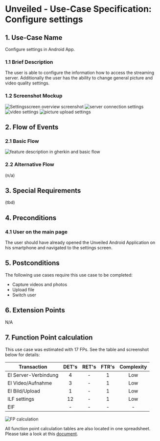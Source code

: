 # Unveiled - Use-Case Specification: Configure settings

## 1. Use-Case Name
Configure settings in Android App.

### 1.1 Brief Description
The user is able to configure the information how to access the streaming server. Additionally the user has the ability to change general picture and video quality settings.

### 1.2 Screenshot Mockup
![][screenshot1]
![][screenshot2]
![][screenshot3]
![][screenshot4]

## 2. Flow of Events

### 2.1 Basic Flow
<!-- ![][basic flow] -->
![][gherkin]

### 2.2 Alternative Flow
(n/a)


## 3. Special Requirements
(tbd)


## 4. Preconditions
### 4.1 User on the main page
The user should have already opened the Unveiled Android Application on his smartphone and navigated to the settings screen.


## 5. Postconditions
The following use cases require this use case to be completed:
- Capture videos and photos
- Upload file
- Switch user


## 6. Extension Points
N/A

## 7. Function Point calculation
This use case was estimated with 17 FPs. See the table and screenshot below for details:

| Transaction | DET's | RET's | FTR's | Complexity |
|-----------------------|:-:|:-:|:-:|:---:|
| EI Server-Verbindung  | 4 | - | 1 | Low |
| EI Video/Aufnahme     | 3 | - | 1 | Low |
| EI Bild/Upload        | 1 | - | 1 | Low |
| ILF settings          | 12 | - | 1 | Low |
| EIF                   | - | - | - | - |

![][fp calculation]

All function point calculation tables are also located in one spreadsheet. Please take a look at this [document][fpc spreadsheet].

<!-- Link definitions: -->
[basic flow]: https://raw.githubusercontent.com/SAS-Systems/Unveiled-Documentation/master/Bilder/UC_Diagrams/UC_Diagram_Configure_settings.png "Use Case Diagram: Configure settings"

[screenshot1]: https://raw.githubusercontent.com/SAS-Systems/Unveiled-Documentation/master/Bilder/Screenshots_AndroidApp/settings_screen_overview.PNG "Settingsscreen overview screenshot"
[screenshot2]: https://raw.githubusercontent.com/SAS-Systems/Unveiled-Documentation/master/Bilder/Screenshots_AndroidApp/settings_server_connection.PNG "server connection settings"
[screenshot3]: https://raw.githubusercontent.com/SAS-Systems/Unveiled-Documentation/master/Bilder/Screenshots_AndroidApp/settings_video_settings.PNG "video settings"
[screenshot4]: https://raw.githubusercontent.com/SAS-Systems/Unveiled-Documentation/master/Bilder/Screenshots_AndroidApp/settings_picture_upload.PNG "picture upload settings"

[gherkin]: https://raw.githubusercontent.com/SAS-Systems/Unveiled-Documentation/master/Bilder/Test/UI-Test/Gherkin_Features/settings.png "feature description in gherkin and basic flow"
[fp calculation]: https://raw.githubusercontent.com/SAS-Systems/Unveiled-Documentation/master/Bilder/FP%20calculation/FP_configure_settings.PNG "FP calculation"
[fpc spreadsheet]: https://docs.google.com/spreadsheets/d/1qaz88UHaRb7cXoiOkJ0dJ-R7JvfTxPslJvZ183o6wnU/edit?usp=sharing "Function point calculation spreadsheet"
